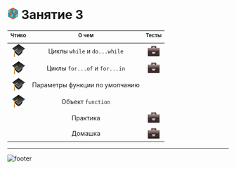 [footer]: https://github.com/garevna/js-course/raw/master/images/a-level-ico.png?raw=true
[hw-30]: https://raw.githubusercontent.com/garevna/a-level-js-lessons/master/ico/briefcase-30.png
[ico25]: https://raw.githubusercontent.com/garevna/a-level-js-lessons/master/ico/a-level-25.png
[study]: https://github.com/garevna/a-level-js-lessons/blob/master/ico/study-30.png?raw=true

# ![ico25] Занятие 3

| <sup>Чтиво</sup> | <sup>О чем</sup> | <sup>Тесты</sup> |
|:-:|:-:|:-:|
| [![study]](../md/while.md) | Циклы `while` и `do...while` | [![hw-30]](https://garevna.github.io/js-quiz/#while) |
| [![study]](../md/for-of-and-for-in.md) | Циклы `for...of` и `for...in` | [![hw-30]](https://garevna.github.io/js-quiz/#for-in-for-of) |
| [![study]](../md/default-params-values.md) | Параметры функции по умолчанию |
| [![study]](../md/function-object.md) | Объект `function` |
|  | Практика | [![hw-30]](../md/practice-03.md) |
|  | Домашка | [![hw-30]](../homeworks/hw-03.md) |

_________________________________________________________________________

![footer]
